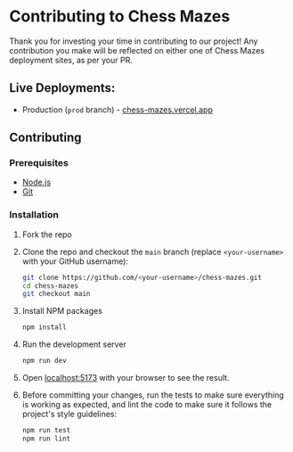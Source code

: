 # Contributing to Chess Mazes

Thank you for investing your time in contributing to our project! Any contribution you make will be reflected on either one of Chess Mazes deployment sites, as per your PR.

## Live Deployments:

- Production (`prod` branch) - [chess-mazes.vercel.app](https://chess-mazes.vercel.app)

## Contributing

### Prerequisites

- [Node.js](https://nodejs.org/en/download/)
- [Git](https://git-scm.com/downloads)

### Installation

1. Fork the repo

1. Clone the repo and checkout the `main` branch (replace `<your-username>` with your GitHub username):

   ```sh
   git clone https://github.com/<your-username>/chess-mazes.git
   cd chess-mazes
   git checkout main
   ```

1. Install NPM packages

   ```sh
   npm install
   ```

1. Run the development server

   ```sh
   npm run dev
   ```

1. Open [localhost:5173](http://localhost:5173) with your browser to see the result.

1. Before committing your changes, run the tests to make sure everything is working as expected, and lint the code to make sure it follows the project's style guidelines:

   ```sh
   npm run test
   npm run lint
   ```
